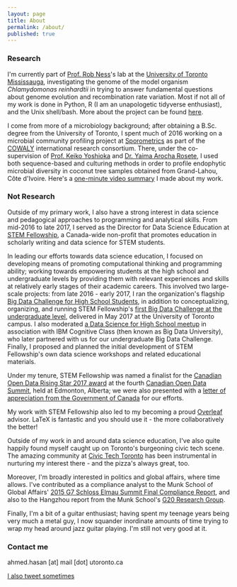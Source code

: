 ```yaml
---
layout: page
title: About
permalink: /about/
published: true
---
```


### Research

I'm currently part of [Prof. Rob Ness](http://sites.utm.utoronto.ca/ness/content/research)'s lab at the [University of Toronto Mississauga](http://www.utm.utoronto.ca/biology/), investigating the genome of the model organism _Chlamydomonas reinhardtii_ in trying to answer fundamental questions about genome evolution and recombination rate variation. Most if not all of my work is done in Python, R (I am an unapologetic tidyverse enthusiast), and the Unix shell/bash. More about the project can be found [here](https://github.com/aays/fiftyshadesofgreen/wiki).

I come from more of a microbiology background; after obtaining a B.Sc. degree from the University of Toronto, I spent much of 2016 working on a microbial community profiling project at [Sporometrics](http://sporometrics.com) as part of the [COWALY](http://cowaly.com) international research consortium. There, under the co-supervision of [Prof. Keiko Yoshioka](http://labs.csb.utoronto.ca/yoshioka/) and [Dr. Yaima Arocha Rosete](http://www.sporometrics.com/company/team/dr-yaima-arocha-rosete/), I used both sequence-based and culturing methods in order to profile endophytic microbial diversity in coconut tree samples obtained from Grand-Lahou, Côte d'Ivoire. Here's a [one-minute video summary](https://www.youtube.com/watch?v=59eKe4kp1bU) I made about my work.

### Not Research

Outside of my primary work, I also have a strong interest in data science and pedagogical approaches to programming and analytical skills. From mid-2016 to late 2017, I served as the Director for Data Science Education at [STEM Fellowship](http://stemfellowship.org), a Canada-wide non-profit that promotes education in scholarly writing and data science for STEM students. 

In leading our efforts towards data science education, I focused on developing means of promoting computational thinking and programming ability; working towards empowering students at the high school and undergraduate levels by providing them with relevant experiences and skills at relatively early stages of their academic careers. This involved two large-scale projects: from late 2016 - early 2017, I ran the organization's flagship [Big Data Challenge for High School Students](http://stemfellowship.org/big-data-challenge/), in addition to conceptualizing, organizing, and running STEM Fellowship's [first Big Data Challenge at the undergraduate level](https://bigdatachallenge.github.io), delivered in May 2017 at the University of Toronto campus. I also moderated [a Data Science for High School meetup](https://www.meetup.com/Cognitive-Toronto/events/234590958/?_cookie-check=ieVpIEJT82Jgco_Y) in association with IBM Cognitive Class (then known as Big Data University), who later partnered with us for our undergraduate Big Data Challenge. Finally, I proposed and planned the initial development of STEM Fellowship's own data science workshops and related educational materials.

Under my tenure, STEM Fellowship was named a finalist for the [Canadian Open Data Rising Star 2017 award](http://opendatasummit.ca/wp-content/uploads/2017/06/CanadianOpenDataAwards2017JuryStatementFINAL.pdf) at the fourth [Canadian Open Data Summit](http://opendatasummit.ca), held at Edmonton, Alberta; we were also presented with a [letter of appreciation from the Government of Canada](http://stemfellowship.org/wp-content/uploads/2016/10/honourable_scroll.jpg) for our efforts. 

My work with STEM Fellowship also led to my becoming a proud [Overleaf](https://www.overleaf.com/advisors#!members) advisor. LaTeX is fantastic and you should use it - the more collaboratively the better!

Outside of my work in and around data science education, I've also quite happily found myself caught up on Toronto's burgeoning civic tech scene. The amazing community at [Civic Tech Toronto](http://www.civictech.ca) has been instrumental in nurturing my interest there - and the pizza's always great, too.

Moreover, I'm broadly interested in politics and global affairs, where time allows. I've contributed as a compliance analyst to the Munk School of Global Affairs' [2015 G7 Schloss Elmau Summit Final Compliance Report](http://www.g8.utoronto.ca/evaluations/2015compliance-final/), and also to the Hangzhou report from the Munk School's [G20 Research Group](http://www.g20.utoronto.ca). 

Finally, I'm a bit of a guitar enthusiast; having spent my teenage years being very much a metal guy, I now squander inordinate amounts of time trying to wrap my head around jazz guitar playing. I'm still not very good at it.

### Contact me

ahmed.hasan [at] mail [dot] utoronto.ca

[I also tweet sometimes](http://twitter.com/microbialwalrus)
